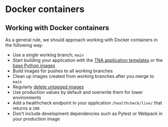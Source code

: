 # Docker containers

## Working with Docker containers

As a general rule, we should approach working with Docker containers in the following way:

- Use a single working branch; `main`
- Start building your application with the [TNA application templates](../../resources/application-templates.md) or the [base Python images](../../resources/docker-images.md)
- Build images for pushes to all working branches
- Clean up images created from working branches after you merge to `main`
- Regularly [delete untagged images](https://github.com/nationalarchives/ds-docker-actions/tree/main?tab=readme-ov-file#remove-untagged-docker-images)
- Use production values by default and overwrite them for lower environments
- Add a healthcheck endpoint in your application `/healthcheck/live/` that returns a `200`
- Don't include development dependencies such as Pytest or Webpack in your production image
